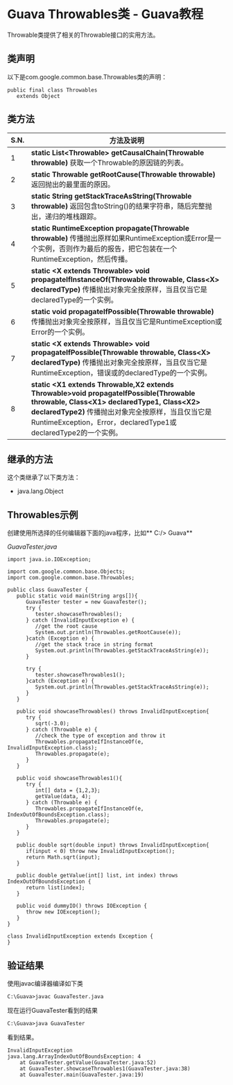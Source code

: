 # Guava Throwables类 - Guava教程

Throwable类提供了相关的Throwable接口的实用方法。

## 类声明

以下是com.google.common.base.Throwables类的声明：

```
public final class Throwables
   extends Object
```

## 类方法

| S.N. | 方法及说明 |
| --- | --- |
| 1 | **static List&lt;Throwable&gt; getCausalChain(Throwable throwable)** 获取一个Throwable的原因链的列表。 |
| 2 | **static Throwable getRootCause(Throwable throwable)** 返回抛出的最里面的原因。 |
| 3 | **static String getStackTraceAsString(Throwable throwable)** 返回包含toString()的结果字符串，随后完整抛出，递归的堆栈跟踪。 |
| 4 | **static RuntimeException propagate(Throwable throwable)** 传播抛出原样如果RuntimeException或Error是一个实例，否则作为最后的报告，把它包装在一个RuntimeException，然后传播。 |
| 5 | **static &lt;X extends Throwable&gt; void propagateIfInstanceOf(Throwable throwable, Class&lt;X&gt; declaredType)** 传播抛出对象完全按原样，当且仅当它是declaredType的一个实例。 |
| 6 | **static void propagateIfPossible(Throwable throwable)** 传播抛出对象完全按原样，当且仅当它是RuntimeException或Error的一个实例。 |
| 7 | **static &lt;X extends Throwable&gt; void propagateIfPossible(Throwable throwable, Class&lt;X&gt; declaredType)** 传播抛出对象完全按原样，当且仅当它是RuntimeException，错误或的declaredType的一个实例。 |
| 8 | **static &lt;X1 extends Throwable,X2 extends Throwable&gt;void propagateIfPossible(Throwable throwable, Class&lt;X1&gt; declaredType1, Class&lt;X2&gt; declaredType2)** 传播抛出对象完全按原样，当且仅当它是RuntimeException，Error，declaredType1或declaredType2的一个实例。 |

## 继承的方法

这个类继承了以下类方法：

*   java.lang.Object

## Throwables示例

创建使用所选择的任何编辑器下面的java程序，比如** C:/&gt; Guava**

_GuavaTester.java_

```
import java.io.IOException;

import com.google.common.base.Objects;
import com.google.common.base.Throwables;

public class GuavaTester {
   public static void main(String args[]){
      GuavaTester tester = new GuavaTester();
      try {
         tester.showcaseThrowables();
      } catch (InvalidInputException e) {
         //get the root cause
         System.out.println(Throwables.getRootCause(e));
      }catch (Exception e) {
         //get the stack trace in string format
         System.out.println(Throwables.getStackTraceAsString(e));                
      }

      try {
         tester.showcaseThrowables1();            
      }catch (Exception e) {
         System.out.println(Throwables.getStackTraceAsString(e));                
      }
   }

   public void showcaseThrowables() throws InvalidInputException{
      try {
         sqrt(-3.0);            
      } catch (Throwable e) {
         //check the type of exception and throw it
         Throwables.propagateIfInstanceOf(e, InvalidInputException.class);        
         Throwables.propagate(e);
      }    
   }

   public void showcaseThrowables1(){
      try {            
         int[] data = {1,2,3}; 
         getValue(data, 4);            
      } catch (Throwable e) {        
         Throwables.propagateIfInstanceOf(e, IndexOutOfBoundsException.class);        
         Throwables.propagate(e);
      }    
   }

   public double sqrt(double input) throws InvalidInputException{
      if(input < 0) throw new InvalidInputException();
      return Math.sqrt(input);
   }

   public double getValue(int[] list, int index) throws IndexOutOfBoundsException {
      return list[index];
   }

   public void dummyIO() throws IOException {
      throw new IOException();
   }
}

class InvalidInputException extends Exception {
}
```

## 验证结果

使用javac编译器编译如下类

```
C:\Guava>javac GuavaTester.java

```

现在运行GuavaTester看到的结果

```
C:\Guava>java GuavaTester

```

看到结果。

```
InvalidInputException
java.lang.ArrayIndexOutOfBoundsException: 4
    at GuavaTester.getValue(GuavaTester.java:52)
    at GuavaTester.showcaseThrowables1(GuavaTester.java:38)
    at GuavaTester.main(GuavaTester.java:19)
```

